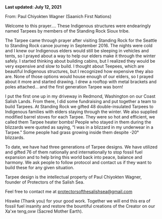 **Last updated: July 12, 2021**

From: Paul Chiyokten Wagner (Saanich First Nations)

Welcome to this prayer.... These Indigenous structures were endearingly named Tarpees by members of the Standing Rock Sioux tribe. 

The Tarpee came through prayer after visiting Standing Rock for the Seattle to Standing Rock canoe journey in September 2016. The nights were cold and I knew our Indigenous elders would still be sleeping in vehicles and tents, so I prayed about a way to help our elders make it through the winter safely. I started thinking about building cabins, but I realized they would be very expensive and slow to build. I thought about Teepees, which are beautiful Indigenous structures, but I recognized how expensive they also are. None of those options would house enough of our elders, so I prayed about it more and started drawing. I drew a rooftop with metal brackets and poles attached... and the first generation Tarpee was born! 

I put the first one up in my driveway in Redmond, Washington on our Coast Salish Lands. From there, I did some fundraising and put together a team to build Tarpees. At Standing Rock we gifted 48 double-insulated Tarpees to Indigenous families with elders staying through the winter. We also supplied modified barrel stoves for each Tarpee. They were so hot and efficient, we called them Tarpee heater bombs! People who stayed in them during the blizzards were quoted as saying, “I was in a blizzard in my underwear in a Tarpee." Some people had grass growing inside them despite -20° blizzards. 

To date, we have had three generations of Tarpee designs. We have utilized and gifted 76 of them nationally and internationally to stop fossil fuel expansion and to help bring this world back into peace, balance and harmony. We ask people to follow protocol and contact us if they want to build these for any given situation. 

Tarpee design is the intellectual property of Paul Chiyokten Wagner, founder of Protectors of the Salish Sea. 

Feel free to contact me at protectorsofthesalishsea@gmail.com 

Hiswke (Thank you) for your good work. Together we will end this era of fossil fuel insanity and restore the bountiful creations of the Creator on our Xa'xe teng,oxw (Sacred Mother Earth).
